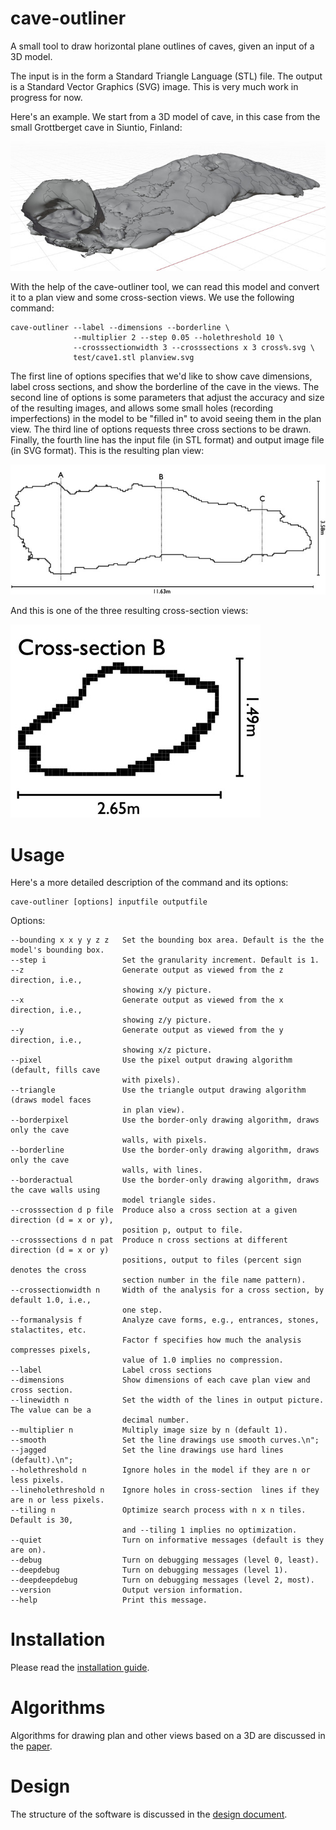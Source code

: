 # cave-outliner
A small tool to draw horizontal plane outlines of caves, given an input of a 3D model.

The input is in the form a Standard Triangle Language (STL) file. The output is a Standard Vector Graphics (SVG) image. This is very much work in progress for now.

Here's an example. We start from a 3D model of cave, in this case from the small Grottberget cave in Siuntio, Finland:

![model](https://raw.githubusercontent.com/jariarkko/cave-outliner/main/doc/example1-model-small.jpg)

With the help of the cave-outliner tool, we can read this model and convert it to a plan view and some cross-section views. We use the following command:

    cave-outliner --label --dimensions --borderline \
                  --multiplier 2 --step 0.05 --holethreshold 10 \
                  --crosssectionwidth 3 --crosssections x 3 cross%.svg \
                  test/cave1.stl planview.svg

The first line of options specifies that we'd like to show cave dimensions, label cross sections, and show the borderline of the cave in the views. The second line of options is some parameters that adjust the accuracy and size of the resulting images, and allows some small holes (recording imperfections) in the model to be "filled in" to avoid seeing them in the plan view. The third line of options requests three cross sections to be drawn. Finally, the fourth line has the input file (in STL format) and output image file (in SVG format).
This is the resulting plan view:

![planview](https://raw.githubusercontent.com/jariarkko/cave-outliner/main/doc/example1-planview-small.jpg)

And this is one of the three resulting cross-section views:

![crosssection](https://raw.githubusercontent.com/jariarkko/cave-outliner/main/doc/example1-crosssection-small.jpg)

# Usage

Here's a more detailed description of the command and its options:

    cave-outliner [options] inputfile outputfile

Options:

    --bounding x x y y z z   Set the bounding box area. Default is the the model's bounding box.
    --step i                 Set the granularity increment. Default is 1.
    --z                      Generate output as viewed from the z direction, i.e.,
                             showing x/y picture.
    --x                      Generate output as viewed from the x direction, i.e.,
                             showing z/y picture.
    --y                      Generate output as viewed from the y direction, i.e.,
                             showing x/z picture.
    --pixel                  Use the pixel output drawing algorithm (default, fills cave
                             with pixels).
    --triangle               Use the triangle output drawing algorithm (draws model faces
                             in plan view).
    --borderpixel            Use the border-only drawing algorithm, draws only the cave
                             walls, with pixels.
    --borderline             Use the border-only drawing algorithm, draws only the cave
                             walls, with lines.
    --borderactual           Use the border-only drawing algorithm, draws the cave walls using
                             model triangle sides.
    --crosssection d p file  Produce also a cross section at a given direction (d = x or y),
                             position p, output to file.
    --crosssections d n pat  Produce n cross sections at different direction (d = x or y)
                             positions, output to files (percent sign denotes the cross
                             section number in the file name pattern).
    --crossectionwidth n     Width of the analysis for a cross section, by default 1.0, i.e.,
                             one step.
    --formanalysis f         Analyze cave forms, e.g., entrances, stones, stalactites, etc.
                             Factor f specifies how much the analysis compresses pixels,
                             value of 1.0 implies no compression.
    --label                  Label cross sections
    --dimensions             Show dimensions of each cave plan view and cross section.
    --linewidth n            Set the width of the lines in output picture. The value can be a
                             decimal number.
    --multiplier n           Multiply image size by n (default 1).
    --smooth                 Set the line drawings use smooth curves.\n";
    --jagged                 Set the line drawings use hard lines (default).\n";
    --holethreshold n        Ignore holes in the model if they are n or less pixels.
    --lineholethreshold n    Ignore holes in cross-section  lines if they are n or less pixels.
    --tiling n               Optimize search process with n x n tiles. Default is 30,
                             and --tiling 1 implies no optimization.
    --quiet                  Turn on informative messages (default is they are on).
    --debug                  Turn on debugging messages (level 0, least).
    --deepdebug              Turn on debugging messages (level 1).
    --deepdeepdebug          Turn on debugging messages (level 2, most).
    --version                Output version information.
    --help                   Print this message.

# Installation

Please read the [installation guide](https://github.com/jariarkko/cave-outliner/blob/master/doc/INSTALL.md).

# Algorithms

Algorithms for drawing plan and other views based on a 3D are discussed in the [paper](https://github.com/jariarkko/cave-outliner/blob/master/doc/Paper.md).

# Design

The structure of the software is discussed in the [design document](https://github.com/jariarkko/cave-outliner/blob/master/doc/Design.md).

